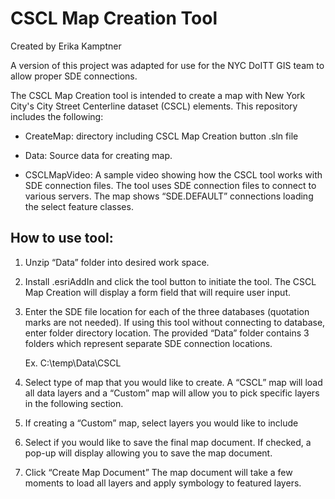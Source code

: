 # CSCL Map Creation Tool
Created by Erika Kamptner

A version of this project was adapted for use for the NYC DoITT GIS team to allow proper SDE connections. 

The CSCL Map Creation tool is intended to create a map with New York City's City Street Centerline dataset (CSCL) elements. This repository includes the following:

* CreateMap: directory including CSCL Map Creation button .sln file

* Data: Source data for creating map.

* CSCLMapVideo: A sample video showing how the CSCL tool works with SDE connection files. The tool uses SDE connection files to connect to various servers. The map shows “SDE.DEFAULT” connections loading the select feature classes. 

## How to use tool: ##
1.	Unzip “Data” folder into desired work space.
2.	Install .esriAddIn and click the tool button to initiate the tool. The CSCL Map Creation will display a form field that will require user input.	
3.	Enter the SDE file location for each of the three databases (quotation marks are not needed). If using this tool without connecting to database, enter folder directory location. The provided “Data” folder contains 3 folders which represent separate SDE connection locations.

      Ex. C:\temp\Data\CSCL

4.	Select type of map that you would like to create. A “CSCL” map will load all data layers and a “Custom” map will allow you to pick specific layers in the following section. 

5.	If creating a “Custom” map, select layers you would like to include

6.	Select if you would like to save the final map document. If checked, a pop-up will display allowing you to save the map document. 

7.	Click “Create Map Document”
The map document will take a few moments to load all layers and apply symbology to featured layers. 

